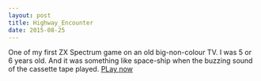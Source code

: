 ```yaml
---
layout: post
title: Highway_Encounter
date: 2015-08-25
---
```

One of my first ZX Spectrum game on an old big-non-colour TV.
I was 5 or 6 years old. And it was something like space-ship when the buzzing sound of the cassette tape played.
[PLay now](http://torinak.com/qaop#!encounter)